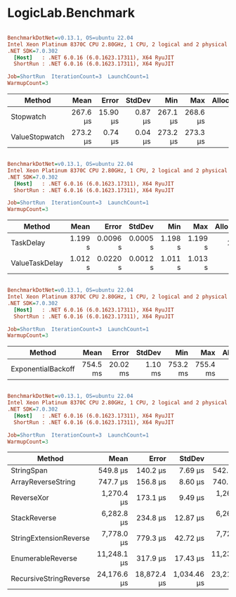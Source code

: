 # LogicLab.Benchmark

``` ini

BenchmarkDotNet=v0.13.1, OS=ubuntu 22.04
Intel Xeon Platinum 8370C CPU 2.80GHz, 1 CPU, 2 logical and 2 physical cores
.NET SDK=7.0.302
  [Host]   : .NET 6.0.16 (6.0.1623.17311), X64 RyuJIT
  ShortRun : .NET 6.0.16 (6.0.1623.17311), X64 RyuJIT

Job=ShortRun  IterationCount=3  LaunchCount=1
WarmupCount=3

```
|         Method |     Mean |    Error |  StdDev |      Min |      Max | Allocated |
|--------------- |---------:|---------:|--------:|---------:|---------:|----------:|
|      Stopwatch | 267.6 μs | 15.90 μs | 0.87 μs | 267.1 μs | 268.6 μs |      40 B |
| ValueStopwatch | 273.2 μs |  0.74 μs | 0.04 μs | 273.2 μs | 273.3 μs |         - |
``` ini

BenchmarkDotNet=v0.13.1, OS=ubuntu 22.04
Intel Xeon Platinum 8370C CPU 2.80GHz, 1 CPU, 2 logical and 2 physical cores
.NET SDK=7.0.302
  [Host]   : .NET 6.0.16 (6.0.1623.17311), X64 RyuJIT
  ShortRun : .NET 6.0.16 (6.0.1623.17311), X64 RyuJIT

Job=ShortRun  IterationCount=3  LaunchCount=1
WarmupCount=3

```
|         Method |    Mean |    Error |   StdDev |     Min |     Max | Allocated |
|--------------- |--------:|---------:|---------:|--------:|--------:|----------:|
|      TaskDelay | 1.199 s | 0.0096 s | 0.0005 s | 1.198 s | 1.199 s |     21 KB |
| ValueTaskDelay | 1.012 s | 0.0220 s | 0.0012 s | 1.011 s | 1.013 s |      1 KB |
``` ini

BenchmarkDotNet=v0.13.1, OS=ubuntu 22.04
Intel Xeon Platinum 8370C CPU 2.80GHz, 1 CPU, 2 logical and 2 physical cores
.NET SDK=7.0.302
  [Host]   : .NET 6.0.16 (6.0.1623.17311), X64 RyuJIT
  ShortRun : .NET 6.0.16 (6.0.1623.17311), X64 RyuJIT

Job=ShortRun  IterationCount=3  LaunchCount=1
WarmupCount=3

```
|             Method |     Mean |    Error |  StdDev |      Min |      Max | Allocated |
|------------------- |---------:|---------:|--------:|---------:|---------:|----------:|
| ExponentialBackoff | 754.5 ms | 20.02 ms | 1.10 ms | 753.2 ms | 755.4 ms |      5 KB |
``` ini

BenchmarkDotNet=v0.13.1, OS=ubuntu 22.04
Intel Xeon Platinum 8370C CPU 2.80GHz, 1 CPU, 2 logical and 2 physical cores
.NET SDK=7.0.302
  [Host]   : .NET 6.0.16 (6.0.1623.17311), X64 RyuJIT
  ShortRun : .NET 6.0.16 (6.0.1623.17311), X64 RyuJIT

Job=ShortRun  IterationCount=3  LaunchCount=1
WarmupCount=3

```
|                 Method |        Mean |       Error |      StdDev |         Min |         Max | Rank |     Gen 0 | Allocated |
|----------------------- |------------:|------------:|------------:|------------:|------------:|-----:|----------:|----------:|
|             StringSpan |    549.8 μs |    140.2 μs |     7.69 μs |    542.0 μs |    557.4 μs |    1 |   60.5469 |      1 MB |
|     ArrayReverseString |    747.7 μs |    156.8 μs |     8.60 μs |    740.5 μs |    757.2 μs |    2 |  121.0938 |      3 MB |
|             ReverseXor |  1,270.4 μs |    173.1 μs |     9.49 μs |  1,264.5 μs |  1,281.3 μs |    3 |  121.0938 |      3 MB |
|           StackReverse |  6,282.8 μs |    234.8 μs |    12.87 μs |  6,268.7 μs |  6,293.9 μs |    4 |  351.5625 |      9 MB |
| StringExtensionReverse |  7,778.0 μs |    779.3 μs |    42.72 μs |  7,728.9 μs |  7,806.1 μs |    5 |  273.4375 |      7 MB |
|      EnumerableReverse | 11,248.1 μs |    317.9 μs |    17.43 μs | 11,232.8 μs | 11,267.0 μs |    6 |  234.3750 |      6 MB |
| RecursiveStringReverse | 24,176.6 μs | 18,872.4 μs | 1,034.46 μs | 23,218.5 μs | 25,273.4 μs |    7 | 2875.0000 |     69 MB |
